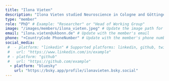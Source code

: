 ```yaml
---
title: "Ilona Vieten"
description: "Ilona Vieten studied Neuroscience in Cologne and Göttingen. As a PhD student in the lab, she studies the involvement of human MTL structures in attentional processes and memory consolidation."
type: "member"
role: "PhD" # Example: "Researcher" or "Head of Working Group"
image: "/images/members/ilona_vieten.jpeg" # Update the image path for the member
email: "ilona.vieten@ukbonn.de" # Update with the member's email
phone: "+CountryCode PhoneNumber" # Update with the member's phone number
social_media:
 #  - platform: "linkedin" # Supported platforms: linkedin, github, twitter, etc.
 #   url: "https://www.linkedin.com/in/example"
 # - platform: "github"
 #   url: "https://github.com/example"
  - platform: "bluesky"
    url: "https://bsky.app/profile/ilonavieten.bsky.social"
---
```

